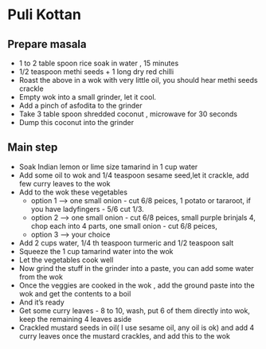 # Puli Kottan 

## Prepare masala
- 1 to 2 table spoon rice soak in water , 15 minutes 
- 1/2 teaspoon methi seeds + 1 long dry red chilli 
- Roast the above in a wok with very little oil, you should hear methi seeds crackle
- Empty wok into a small grinder, let it cool.
- Add a pinch of asfodita to the grinder
- Take  3 table spoon shredded coconut , microwave for 30 seconds 
- Dump this coconut into the grinder

## Main step
- Soak Indian lemon or lime size tamarind in 1 cup water
- Add some oil to wok and 1/4 teaspoon sesame seed,let it crackle, add few curry leaves to the wok 
- Add to the wok these vegetables
   - option 1 --> one small onion - cut 6/8 peices, 1 potato or tararoot, if you have ladyfingers - 5/6 cut 1/3.
   - option 2 --> one small onion - cut 6/8 peices, small purple brinjals 4, chop each into 4 parts, one small onion - cut 6/8 peices,
   - option 3 --> your choice
- Add 2 cups water, 1/4 th teaspoon turmeric and 1/2 teaspoon salt 
- Squeeze the 1 cup tamarind water into the wok 
- Let the vegetables cook well
- Now grind the stuff in the grinder into a paste, you can add some water from the wok
- Once the veggies are cooked in the wok , add the ground paste into the wok and get the contents to a boil
- And it’s ready
- Get some curry leaves - 8 to 10, wash, put 6 of them directly into  wok, keep the remaining 4 leaves aside
- Crackled mustard seeds in oil( I use sesame oil, any oil is ok) and add 4 curry leaves once the mustard crackles, and add this to the wok
